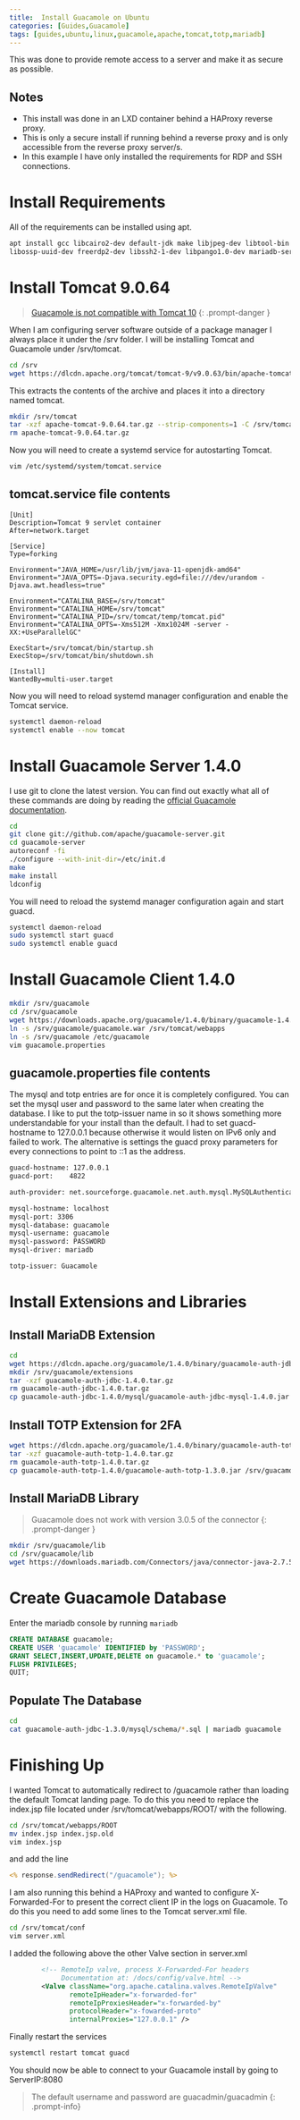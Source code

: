```yaml
---
title:  Install Guacamole on Ubuntu
categories: [Guides,Guacamole]
tags: [guides,ubuntu,linux,guacamole,apache,tomcat,totp,mariadb]
---
```


This was done to provide remote access to a server and make it as secure as possible.

## Notes
- This install was done in an LXD container behind a HAProxy reverse proxy.
- This is only a secure install if running behind a reverse proxy and is only accessible from the reverse proxy server/s.
- In this example I have only installed the requirements for RDP and SSH connections.

# Install Requirements
All of the requirements can be installed using apt.

```bash
apt install gcc libcairo2-dev default-jdk make libjpeg-dev libtool-bin \
libossp-uuid-dev freerdp2-dev libssh2-1-dev libpango1.0-dev mariadb-server
```

# Install Tomcat 9.0.64

> [Guacamole is not compatible with Tomcat 10](https://issues.apache.org/jira/browse/GUACAMOLE-1325) {: .prompt-danger }

When I am configuring server software outside of a package manager I always place it under the /srv folder. I will be installing Tomcat and Guacamole under /srv/tomcat.

```bash
cd /srv
wget https://dlcdn.apache.org/tomcat/tomcat-9/v9.0.63/bin/apache-tomcat-9.0.63.tar.gz
```

This extracts the contents of the archive and places it into a directory named tomcat.

```bash
mkdir /srv/tomcat
tar -xzf apache-tomcat-9.0.64.tar.gz --strip-components=1 -C /srv/tomcat
rm apache-tomcat-9.0.64.tar.gz
```

Now you will need to create a systemd service for autostarting Tomcat.

```bash
vim /etc/systemd/system/tomcat.service
```

## tomcat.service file contents

```
[Unit]
Description=Tomcat 9 servlet container
After=network.target

[Service]
Type=forking

Environment="JAVA_HOME=/usr/lib/jvm/java-11-openjdk-amd64"
Environment="JAVA_OPTS=-Djava.security.egd=file:///dev/urandom -Djava.awt.headless=true"

Environment="CATALINA_BASE=/srv/tomcat"
Environment="CATALINA_HOME=/srv/tomcat"
Environment="CATALINA_PID=/srv/tomcat/temp/tomcat.pid"
Environment="CATALINA_OPTS=-Xms512M -Xmx1024M -server -XX:+UseParallelGC"

ExecStart=/srv/tomcat/bin/startup.sh
ExecStop=/srv/tomcat/bin/shutdown.sh

[Install]
WantedBy=multi-user.target
```

Now you will need to reload systemd manager configuration and enable the Tomcat service.

```bash
systemctl daemon-reload
systemctl enable --now tomcat
```

# Install Guacamole Server 1.4.0
I use git to clone the latest version. You can find out exactly what all of these commands are doing by reading the [official Guacamole documentation](https://guacamole.apache.org/doc/gug/installing-guacamole.html).

```bash
cd
git clone git://github.com/apache/guacamole-server.git
cd guacamole-server
autoreconf -fi
./configure --with-init-dir=/etc/init.d
make
make install
ldconfig
```

You will need to reload the systemd manager configuration again and start guacd.

```bash
systemctl daemon-reload
sudo systemctl start guacd
sudo systemctl enable guacd
```

# Install Guacamole Client 1.4.0

```bash
mkdir /srv/guacamole
cd /srv/guacamole
wget https://downloads.apache.org/guacamole/1.4.0/binary/guacamole-1.4.0.war -O guacamole.war
ln -s /srv/guacamole/guacamole.war /srv/tomcat/webapps
ln -s /srv/guacamole /etc/guacamole
vim guacamole.properties
```

## guacamole.properties file contents
The mysql and totp entries are for once it is completely configured. You can set the mysql user and password to the same later when creating the database. I like to put the totp-issuer name in so it shows something more understandable for your install than the default. I had to set guacd-hostname to 127.0.0.1 because otherwise it would listen on IPv6 only and failed to work. The alternative is settings the guacd proxy parameters for every connections to point to ::1 as the address.

```bash
guacd-hostname: 127.0.0.1
guacd-port:    4822

auth-provider: net.sourceforge.guacamole.net.auth.mysql.MySQLAuthenticationProvider

mysql-hostname: localhost
mysql-port: 3306
mysql-database: guacamole
mysql-username: guacamole
mysql-password: PASSWORD
mysql-driver: mariadb

totp-issuer: Guacamole
```

# Install Extensions and Libraries

## Install MariaDB Extension

```bash
cd
wget https://dlcdn.apache.org/guacamole/1.4.0/binary/guacamole-auth-jdbc-1.4.0.tar.gz
mkdir /srv/guacamole/extensions
tar -xzf guacamole-auth-jdbc-1.4.0.tar.gz
rm guacamole-auth-jdbc-1.4.0.tar.gz
cp guacamole-auth-jdbc-1.4.0/mysql/guacamole-auth-jdbc-mysql-1.4.0.jar /srv/guacamole/extensions
```

## Install TOTP Extension for 2FA

```bash
wget https://dlcdn.apache.org/guacamole/1.4.0/binary/guacamole-auth-totp-1.4.0.tar.gz
tar -xzf guacamole-auth-totp-1.4.0.tar.gz
rm guacamole-auth-totp-1.4.0.tar.gz
cp guacamole-auth-totp-1.4.0/guacamole-auth-totp-1.3.0.jar /srv/guacamole/extensions
```

## Install MariaDB Library

> Guacamole does not work with version 3.0.5 of the connector {: .prompt-danger }

```bash
mkdir /srv/guacamole/lib
cd /srv/guacamole/lib
wget https://downloads.mariadb.com/Connectors/java/connector-java-2.7.5/mariadb-java-client-2.7.5.jar
```

# Create Guacamole Database

Enter the mariadb console by running `mariadb`

```sql
CREATE DATABASE guacamole;
CREATE USER 'guacamole' IDENTIFIED by 'PASSWORD';
GRANT SELECT,INSERT,UPDATE,DELETE on guacamole.* to 'guacamole';
FLUSH PRIVILEGES;
QUIT;
```

## Populate The Database

```bash
cd
cat guacamole-auth-jdbc-1.3.0/mysql/schema/*.sql | mariadb guacamole
```

# Finishing Up
I wanted Tomcat to automatically redirect to /guacamole rather than loading the default Tomcat landing page. To do this you need to replace the index.jsp file located under /srv/tomcat/webapps/ROOT/ with the following.

```bash
cd /srv/tomcat/webapps/ROOT
mv index.jsp index.jsp.old
vim index.jsp
```

and add the line

```jsp
<% response.sendRedirect("/guacamole"); %>
```

I am also running this behind a HAProxy and wanted to configure X-Forwarded-For to present the correct client IP in the logs on Guacamole. To do this you need to add some lines to the Tomcat server.xml file.

```bash
cd /srv/tomcat/conf
vim server.xml
```

I added the following above the other Valve section in server.xml

```xml
        <!-- RemoteIp valve, process X-Forwarded-For headers
             Documentation at: /docs/config/valve.html -->
        <Valve className="org.apache.catalina.valves.RemoteIpValve"
               remoteIpHeader="x-forwarded-for"
               remoteIpProxiesHeader="x-forwarded-by"
               protocolHeader="x-fowarded-proto"
               internalProxies="127.0.0.1" />
```

Finally restart the services

```bash
systemctl restart tomcat guacd
```

You should now be able to connect to your Guacamole install by going to ServerIP:8080

> The default username and password are guacadmin/guacadmin
{: .prompt-info}
